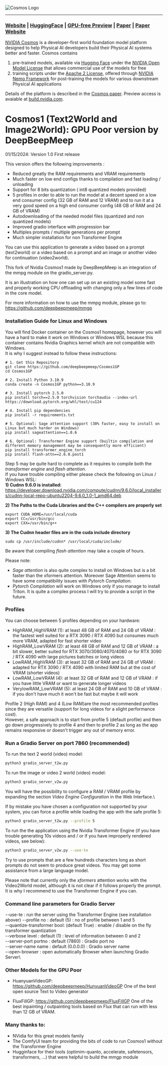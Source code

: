 
![Cosmos Logo](assets/cosmos-logo.png)

--------------------------------------------------------------------------------
### [Website](https://www.nvidia.com/en-us/ai/cosmos/) | [HuggingFace](https://huggingface.co/collections/nvidia/cosmos-6751e884dc10e013a0a0d8e6) | [GPU-free Preview](https://build.nvidia.com/explore/discover) | [Paper](https://arxiv.org/abs/2501.03575) | [Paper Website](https://research.nvidia.com/labs/dir/cosmos1/)

[NVIDIA Cosmos](https://www.nvidia.com/cosmos/) is a developer-first world foundation model platform designed to help Physical AI developers build their Physical AI systems better and faster. Cosmos contains

1. pre-trained models, available via [Hugging Face](https://huggingface.co/collections/nvidia/cosmos-6751e884dc10e013a0a0d8e6) under the [NVIDIA Open Model License](https://www.nvidia.com/en-us/agreements/enterprise-software/nvidia-open-model-license/) that allows commercial use of the models for free
2. training scripts under the [Apache 2 License](https://www.apache.org/licenses/LICENSE-2.0), offered through [NVIDIA Nemo Framework](https://github.com/NVIDIA/NeMo) for post-training the models for various downstream Physical AI applications

Details of the platform is described in the [Cosmos paper](https://research.nvidia.com/publication/2025-01_cosmos-world-foundation-model-platform-physical-ai). Preview access is avaiable at [build.nvidia.com](https://build.nvidia.com).


# Cosmos1 (Text2World and Image2World): GPU Poor version by **DeepBeepMeep**
01/15/2024: Version 1.0 First release

This version offers the following improvements :
- Reduced greatly the RAM requirements and VRAM requirements
- Much faster on low end configs thanks to compilation and fast loading / unloading
- Support for 8 bits quantization ( int8 quantized models provided)
- 5 profiles in order to able to run the model at a decent speed on a low end consumer config (32 GB of RAM and 12 VRAM) and to run it at a very good speed on a high end consumer config (48 GB of RAM and 24 GB of VRAM)
- Autodownloading of the needed model files (quantized and non quantized models)
- Improved gradio interface with progression bar 
- Multiples prompts / multiple generations per prompt
- Much simpler installation for non Transformer Engine

You can use this application to generate a video based on a prompt (text2world) or a video based on a prompt and an image or another video for continuation (video2world). 

This fork of Nvidia Cosmos1 made by DeepBeepMeep is an integration of the mmpg module on the gradio_server.py.

It is an illustration on how one can set up on an existing model some fast and properly working CPU offloading with changing only a few lines of code in the core model.

For more information on how to use the mmpg module, please go to: https://github.com/deepbeepmeep/mmgp


### Installation Guide for Linux and Windows

You will find Docker container on the Cosmos1 homepage, however you will have a hard to make it work on Windows or Windows WSL because this container contains Nvidia Graphics kernel which are not compatible with Windows.\
It is why I suggest instead to follow these instructions:


```shell
# 1. Get this Repository
git clone https://github.com/deepbeepmeep/Cosmos1GP
cd Cosmos1GP

# 2. Install Python 3.10.9
conda create -n Cosmos1GP python==3.10.9 

# 3. Install pytorch 2.5.0
pip install torch==2.5.0 torchvision torchaudio --index-url https://download.pytorch.org/whl/test/cu124

# 4. Install pip dependencies
pip install -r requirements.txt

# 5. Optional: Sage attention support (30% faster, easy to install on Linux but much harder on Windows)
pip install sageattention==1.0.6 

# 6. Optional: Transformer Engine support (builtin compilation and different memory management may be consequently more efficient)
pip install transformer_engine_torch
pip install flash-attn==2.6.0.post1
```

Step 5 may be quite hard to complete as it requires to compile both the *transformer engine* and *flash attention*.\
If you have trouble compiling either please check the following on Linux / Windows WSL:\
**1) Cudnn 9.6.0 is installed:**
https://developer.download.nvidia.com/compute/cudnn/9.6.0/local_installers/cudnn-local-repo-ubuntu2204-9.6.0_1.0-1_amd64.deb

**2) The Paths to the Cuda Libraries and the C++ compilers are properly set**
```
export CUDA_HOME=/usr/local/cuda
export CC=/usr/bin/gcc
export CXX=/usr/bin/g++ 
```

**3) The Cudnn header files are in the cuda include directory** 
```
sudo cp /usr/include/cudnn* /usr/local/cuda/include/ 
```

Be aware that compiling *flash attention* may take a couple of hours.

Please note:
-  *Sage attention* is also quite complex to install on Windows but is a bit faster than the xformers attention. Moreover Sage Attention seems to have some compatibility issues with *Pytorch Compilation*.
-  *Pytorch Compilation* will work on Windows only if you manage to install Triton. It is quite a complex process I will try to provide a script in the future.

### Profiles
You can choose between 5 profiles depending on your hardware:
- HighRAM_HighVRAM  (1): at least 48 GB of RAM and 24 GB of VRAM : the fastest well suited for a RTX 3090 / RTX 4090 but consumes much more VRAM, adapted for fast shorter video
- HighRAM_LowVRAM  (2): at least 48 GB of RAM and 12 GB of VRAM : a bit slower, better suited for RTX 3070/3080/4070/4080 or for RTX 3090 / RTX 4090 with large pictures batches or long videos
- LowRAM_HighVRAM  (3): at least 32 GB of RAM and 24 GB of VRAM : adapted for RTX 3090 / RTX 4090 with limited RAM  but at the cost of VRAM (shorter videos)
- LowRAM_LowVRAM  (4): at least 32 GB of RAM and 12 GB of VRAM :  if you have little VRAM or want to generate longer videos 
- VerylowRAM_LowVRAM  (5): at least 24 GB of RAM and 10 GB of VRAM : if you don't have much it won't be fast but maybe it will work

Profile 2 (High RAM) and 4 (Low RAM)are the most recommended profiles since they are versatile (support for long videos for a slight performance cost).\
However, a safe approach is to start from profile 5 (default profile) and then go down progressively to profile 4 and then to profile 2 as long as the app remains responsive or doesn't trigger any out of memory error.


### Run a Gradio Server on port 7860 (recommended)
To run the text 2 world (video) model:
```bash
python3 gradio_server_t2w.py
```

To run the image or video 2 world (video) model:
```bash
python3 gradio_server_v2w.py
```

You will have the possibility to configure a RAM / VRAM profile by expanding the section *Video Engine Configuration* in the Web Interface.\

If by mistake you have chosen a configuration not supported by your system, you can force a profile while loading the app with the safe profile 5:  
```bash
python3 gradio_server_t2w.py --profile 5
```

To run the the application using the Nvidia Transformer Engine (if you have trouble generating 10s videos and  / or if you have improperly rendered videos, see below):
```bash
python3 gradio_server_v2w.py --use-te
```

Try to use prompts that are a few hundreds characters long as short prompts do not seem to produce great videos. You may get some assistance from a large language model.

Please note that currently only the *xformers* attention works with the Video2World model, although it is not clear if it follows properly the prompt. It is why I recommend to use the Transformer Engine if you can.


### Command line parameters for Gradio Server
--use-te : run the server using the Transformer Engine (see installation abover)
--profile no : default (5) : no of profile between 1 and 5\
--quantize-transformer bool: (default True) : enable / disable on the fly transformer quantization\
--verbose level : default (1) : level of information between 0 and 2\
--server-port portno : default (7860) : Gradio port no\
--server-name name : default (0.0.0.0) : Gradio server name\
--open-browser : open automatically Browser when launching Gradio Server\


### Other Models for the GPU Poor
- HuanyuanVideoGP: https://github.com/deepbeepmeep/HunyuanVideoGP
One of the best open source Text to Video generator

- FluxFillGP: https://github.com/deepbeepmeep/FluxFillGP
One of the best inpainting / outpainting tools based on Flux that can run with less than 12 GB of VRAM.




### Many thanks to:
- NVidia for this great models family
- The ComfyUI team for providing the bits of code to run Cosmos1 without the Transformer Engine
- Hugginface for their tools (optimim-quanto, accelerate, safetensors, transformers, ...) that were helpful to build the mmgp module
